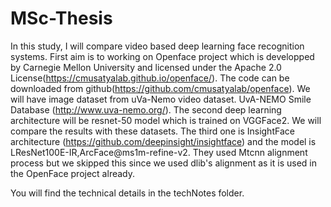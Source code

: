 # MSc-Thesis
In this study, I will compare video based deep learning face recognition systems.
First aim is to working on Openface project which is developped by Carnegie Mellon University and licensed under the Apache 2.0 License(https://cmusatyalab.github.io/openface/). The code can be downloaded from github(https://github.com/cmusatyalab/openface).
We will have image dataset from uVa-Nemo video dataset. UvA-NEMO Smile Database (http://www.uva-nemo.org/).
The second deep learning architecture will be resnet-50 model which is trained on VGGFace2. We will compare the results with these datasets.
The third one is InsightFace architecture (https://github.com/deepinsight/insightface) and the model is LResNet100E-IR,ArcFace@ms1m-refine-v2. They used Mtcnn alignment process but we skipped this since we used dlib's alignment as it is used in the OpenFace project already.

You will find the technical details in the techNotes folder.
